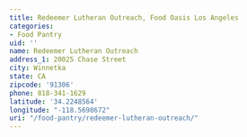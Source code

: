 ```yaml
---
title: Redeemer Lutheran Outreach, Food Oasis Los Angeles
categories:
- Food Pantry
uid: ''
name: Redeemer Lutheran Outreach
address_1: 20025 Chase Street
city: Winnetka
state: CA
zipcode: '91306'
phone: 818-341-1629
latitude: '34.2248564'
longitude: "-118.5698672"
uri: "/food-pantry/redeemer-lutheran-outreach/"
---
```


